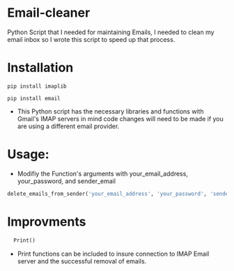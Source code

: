 # Email-cleaner 
Python Script that I needed for maintaining Emails, I needed to clean my email inbox so I wrote this script to speed up that process. 

# Installation

``` pip install imaplib ```

``` pip install email ```

- This Python script has the necessary libraries and functions with Gmail's IMAP servers in mind code changes will need to be made if you are using a different email provider. 
# Usage:
- Modifiy the Function's arguments with your_email_address, your_password, and sender_email
```Python
delete_emails_from_sender('your_email_address', 'your_password', 'sender-email')
```
# Improvments
```python
  Print() 
```
- Print functions can be included to insure connection to IMAP Email server and the successful removal of emails.
